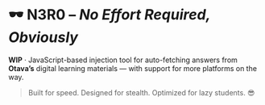 # 🕶️ N3R0 – *No Effort Required, Obviously*

**WIP** · JavaScript-based injection tool for auto-fetching answers from **Otava’s** digital learning materials — with support for more platforms on the way.

> Built for speed. Designed for stealth. Optimized for lazy students. 😎
